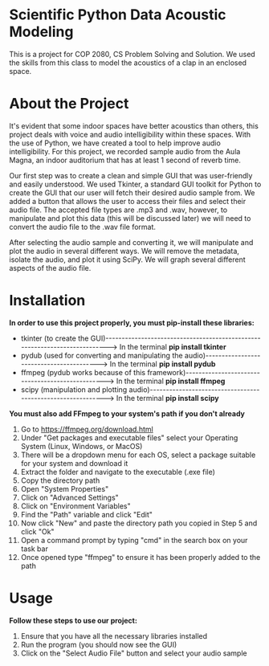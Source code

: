 # Scientific Python Data Acoustic Modeling
This is a project for COP 2080, CS Problem Solving and Solution. We used the skills from this class to model the acoustics of a clap in an enclosed space.

# About the Project
It's evident that some indoor spaces have better acoustics than others, this project deals with voice and audio intelligibility within these spaces. With the use of
Python, we have created a tool to help improve audio intelligibility. For this project, we recorded sample audio from the Aula Magna, an indoor auditorium that has at
least 1 second of reverb time.

Our first step was to create a clean and simple GUI that was user-friendly and easily understood. We used Tkinter, a standard GUI toolkit for Python to create the GUI
that our user will fetch their desired audio sample from. We added a button that allows the user to access their files and select their audio file. The accepted file
types are .mp3 and .wav, however, to manipulate and plot this data (this will be discussed later) we will need to convert the audio file to the .wav file format.

After selecting the audio sample and converting it, we will manipulate and plot the audio in several different ways. We will remove the metadata, isolate the audio, and plot it using SciPy. We will graph several different aspects of the audio file.

# Installation
**In order to use this project properly, you must pip-install these libraries:**
  - tkinter (to create the GUI)---------------------------------------------------------------------------> In the terminal **pip install tkinter**
  - pydub (used for converting and manipulating the audio)-----------------------------------------> In the terminal **pip install pydub**
  - ffmpeg (pydub works because of this framework)-------------------------------------------------> In the terminal **pip install ffmpeg**
  - scipy (manipulation and plotting audio)------------------------------------------------------------> In the terminal **pip install scipy**

**You must also add FFmpeg to your system's path if you don't already**
  1. Go to https://ffmpeg.org/download.html
  2. Under "Get packages and executable files" select your Operating System (Linux, Windows, or MacOS)
  3. There will be a dropdown menu for each OS, select a package suitable for your system and download it
  4. Extract the folder and navigate to the executable (.exe file)
  5. Copy the directory path
  6. Open "System Properties"
  7. Click on "Advanced Settings"
  8. Click on "Environment Variables"
  9. Find the "Path" variable and click "Edit"
  10. Now click "New" and paste the directory path you copied in Step 5 and click "Ok"
  11. Open a command prompt by typing "cmd" in the search box on your task bar
  12. Once opened type "ffmpeg" to ensure it has been properly added to the path

# Usage
**Follow these steps to use our project:**
  1. Ensure that you have all the necessary libraries installed
  2. Run the program (you should now see the GUI)
  3. Click on the "Select Audio File" button and select your audio sample
